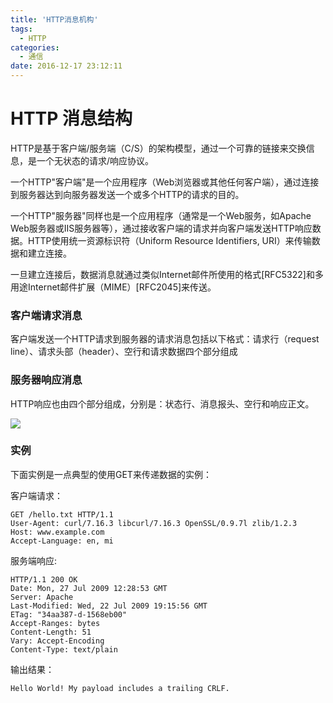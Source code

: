 ```yaml
---
title: 'HTTP消息机构'
tags:
  - HTTP
categories:
  - 通信
date: 2016-12-17 23:12:11
---
```



# HTTP 消息结构

HTTP是基于客户端/服务端（C/S）的架构模型，通过一个可靠的链接来交换信息，是一个无状态的请求/响应协议。

一个HTTP"客户端"是一个应用程序（Web浏览器或其他任何客户端），通过连接到服务器达到向服务器发送一个或多个HTTP的请求的目的。

一个HTTP"服务器"同样也是一个应用程序（通常是一个Web服务，如Apache Web服务器或IIS服务器等），通过接收客户端的请求并向客户端发送HTTP响应数据。HTTP使用统一资源标识符（Uniform Resource Identifiers, URI）来传输数据和建立连接。

一旦建立连接后，数据消息就通过类似Internet邮件所使用的格式[RFC5322]和多用途Internet邮件扩展（MIME）[RFC2045]来传送。

### 客户端请求消息

客户端发送一个HTTP请求到服务器的请求消息包括以下格式：请求行（request line）、请求头部（header）、空行和请求数据四个部分组成

### 服务器响应消息

HTTP响应也由四个部分组成，分别是：状态行、消息报头、空行和响应正文。

![](http://oic1wftgk.bkt.clouddn.com/wp-content/uploads/httpmessage.jpg)

### 实例

下面实例是一点典型的使用GET来传递数据的实例：

客户端请求：

	GET /hello.txt HTTP/1.1
	User-Agent: curl/7.16.3 libcurl/7.16.3 OpenSSL/0.9.7l zlib/1.2.3
	Host: www.example.com
	Accept-Language: en, mi

服务端响应:

	HTTP/1.1 200 OK
	Date: Mon, 27 Jul 2009 12:28:53 GMT
	Server: Apache
	Last-Modified: Wed, 22 Jul 2009 19:15:56 GMT
	ETag: "34aa387-d-1568eb00"
	Accept-Ranges: bytes
	Content-Length: 51
	Vary: Accept-Encoding
	Content-Type: text/plain
输出结果：

	Hello World! My payload includes a trailing CRLF.
